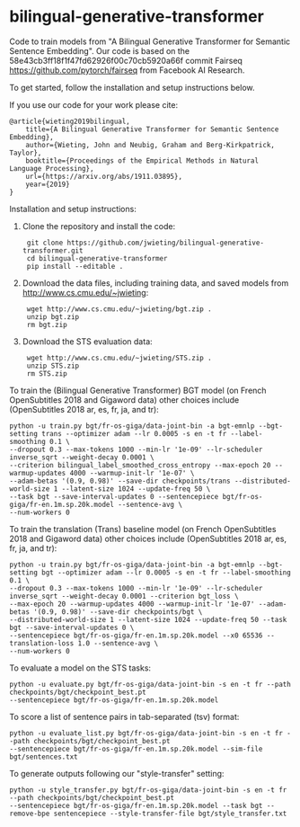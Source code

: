 # bilingual-generative-transformer

Code to train models from "A Bilingual Generative Transformer for Semantic Sentence Embedding". Our code is based on the 58e43cb3ff18f1f47fd62926f00c70cb5920a66f commit Fairseq https://github.com/pytorch/fairseq from Facebook AI Research.

To get started, follow the installation and setup instructions below.

If you use our code for your work please cite:

    @article{wieting2019bilingual,
        title={A Bilingual Generative Transformer for Semantic Sentence Embedding},
        author={Wieting, John and Neubig, Graham and Berg-Kirkpatrick, Taylor},
        booktitle={Proceedings of the Empirical Methods in Natural Language Processing},
        url={https://arxiv.org/abs/1911.03895},
        year={2019}
    }

Installation and setup instructions:

1. Clone the repository and install the code:

        git clone https://github.com/jwieting/bilingual-generative-transformer.git
        cd bilingual-generative-transformer
        pip install --editable .

2. Download the data files, including training data, and saved models from http://www.cs.cmu.edu/~jwieting:

        wget http://www.cs.cmu.edu/~jwieting/bgt.zip .
        unzip bgt.zip
        rm bgt.zip
        
3. Download the STS evaluation data:

        wget http://www.cs.cmu.edu/~jwieting/STS.zip .
        unzip STS.zip
        rm STS.zip

To train the (Bilingual Generative Transformer) BGT model (on French OpenSubtitles 2018 and Gigaword data) other choices include (OpenSubtitles 2018 ar, es, fr, ja, and tr):

    python -u train.py bgt/fr-os-giga/data-joint-bin -a bgt-emnlp --bgt-setting trans --optimizer adam --lr 0.0005 -s en -t fr --label-smoothing 0.1 \
    --dropout 0.3 --max-tokens 1000 --min-lr '1e-09' --lr-scheduler inverse_sqrt --weight-decay 0.0001 \
    --criterion bilingual_label_smoothed_cross_entropy --max-epoch 20 --warmup-updates 4000 --warmup-init-lr '1e-07' \
    --adam-betas '(0.9, 0.98)' --save-dir checkpoints/trans --distributed-world-size 1 --latent-size 1024 --update-freq 50 \
    --task bgt --save-interval-updates 0 --sentencepiece bgt/fr-os-giga/fr-en.1m.sp.20k.model --sentence-avg \
    --num-workers 0

To train the translation (Trans) baseline model (on French OpenSubtitles 2018 and Gigaword data) other choices include (OpenSubtitles 2018 ar, es, fr, ja, and tr):

    python -u train.py bgt/fr-os-giga/data-joint-bin -a bgt-emnlp --bgt-setting bgt --optimizer adam --lr 0.0005 -s en -t fr --label-smoothing 0.1 \
    --dropout 0.3 --max-tokens 1000 --min-lr '1e-09' --lr-scheduler inverse_sqrt --weight-decay 0.0001 --criterion bgt_loss \
    --max-epoch 20 --warmup-updates 4000 --warmup-init-lr '1e-07' --adam-betas '(0.9, 0.98)' --save-dir checkpoints/bgt \
    --distributed-world-size 1 --latent-size 1024 --update-freq 50 --task bgt --save-interval-updates 0 \
    --sentencepiece bgt/fr-os-giga/fr-en.1m.sp.20k.model --x0 65536 --translation-loss 1.0 --sentence-avg \
    --num-workers 0

To evaluate a model on the STS tasks:

    python -u evaluate.py bgt/fr-os-giga/data-joint-bin -s en -t fr --path checkpoints/bgt/checkpoint_best.pt 
    --sentencepiece bgt/fr-os-giga/fr-en.1m.sp.20k.model

To score a list of sentence pairs in tab-separated (tsv) format:

    python -u evaluate_list.py bgt/fr-os-giga/data-joint-bin -s en -t fr --path checkpoints/bgt/checkpoint_best.pt  
    --sentencepiece bgt/fr-os-giga/fr-en.1m.sp.20k.model --sim-file bgt/sentences.txt

To generate outputs following our "style-transfer" setting:

    python -u style_transfer.py bgt/fr-os-giga/data-joint-bin -s en -t fr --path checkpoints/bgt/checkpoint_best.pt 
    --sentencepiece bgt/fr-os-giga/fr-en.1m.sp.20k.model --task bgt --remove-bpe sentencepiece --style-transfer-file bgt/style_transfer.txt
